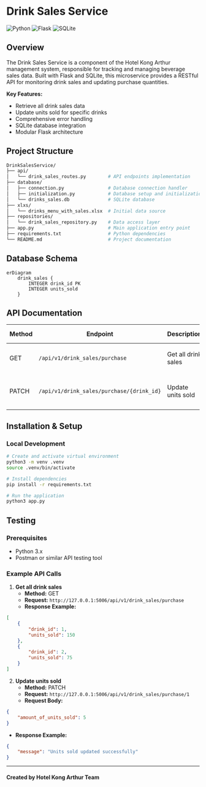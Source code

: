 # Drink Sales Service
![Python](https://img.shields.io/badge/python-3670A0?style=for-the-badge&logo=python&logoColor=ffdd54)
![Flask](https://img.shields.io/badge/flask-%23000.svg?style=for-the-badge&logo=flask&logoColor=white)
![SQLite](https://img.shields.io/badge/sqlite-%2307405e.svg?style=for-the-badge&logo=sqlite&logoColor=white)

## Overview
The Drink Sales Service is a component of the Hotel Kong Arthur management system, responsible for tracking and managing beverage sales data. Built with Flask and SQLite, this microservice provides a RESTful API for monitoring drink sales and updating purchase quantities.

**Key Features:**
- Retrieve all drink sales data
- Update units sold for specific drinks
- Comprehensive error handling
- SQLite database integration
- Modular Flask architecture

## Project Structure
```bash
DrinkSalesService/
├── api/
│   └── drink_sales_routes.py        # API endpoints implementation
├── database/
│   ├── connection.py                # Database connection handler
│   ├── initialization.py            # Database setup and initialization
│   └── drinks_sales.db              # SQLite database
├── xlxs/
│   └── drinks_menu_with_sales.xlsx  # Initial data source
├── repositories/
│   └── drink_sales_repository.py    # Data access layer
├── app.py                           # Main application entry point
├── requirements.txt                 # Python dependencies
└── README.md                        # Project documentation
```

## Database Schema
```mermaid
erDiagram
    drink_sales {
        INTEGER drink_id PK
        INTEGER units_sold
    }
```

## API Documentation
| Method | Endpoint | Description | Request Body | Response (200) | Error Responses |
|--------|----------|-------------|--------------|----------------|-----------------|
| GET | `/api/v1/drink_sales/purchase` | Get all drink sales | N/A | `[{"drink_id": 1, "units_sold": 150}]` | 404: `{"error": "No drink sales found"}` 500: `{"error": "Internal server error"}` |
| PATCH | `/api/v1/drink_sales/purchase/{drink_id}` | Update units sold | `{"amount_of_units_sold": 5}` | `{"message": "Units sold updated successfully"}` | 400: `{"error": "Invalid or missing 'amount_of_units_sold'"}` 500: `{"error": "Internal server error"}` |

## Installation & Setup
### Local Development
```bash
# Create and activate virtual environment
python3 -m venv .venv
source .venv/bin/activate

# Install dependencies
pip install -r requirements.txt

# Run the application
python3 app.py
```

## Testing
### Prerequisites
- Python 3.x
- Postman or similar API testing tool

### Example API Calls
1. **Get all drink sales**
   - **Method:** GET
   - **Request:** `http://127.0.0.1:5006/api/v1/drink_sales/purchase`
   - **Response Example:**
```json
[
    {
        "drink_id": 1,
        "units_sold": 150
    },
    {
        "drink_id": 2,
        "units_sold": 75
    }
]
```

2. **Update units sold**
   - **Method:** PATCH
   - **Request:** `http://127.0.0.1:5006/api/v1/drink_sales/purchase/1`
   - **Request Body:**
```json
{
    "amount_of_units_sold": 5
}
```
   - **Response Example:**
```json
{
    "message": "Units sold updated successfully"
}
```

---
#### Created by Hotel Kong Arthur Team
